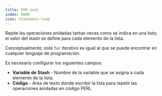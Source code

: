 ```yaml
---
title: FOR eval
index: 5000
icon: statement-loop
---
```


Repite las operaciones anidadas tantas veces como se indica en una lista; el valor del stash se define para cada elemento de la lista.

Conceptualmente, este `for` iterativo es igual al que se puede encontrar en cualquier lenguaje de programación.

Es necesario configurar los siguientes campos:

- **Variable de Stash** - Nombre de la variable que se asigna a cada elemento de la lista.
- **Código** - Área de texto donde escribir la lista para repetir las operaciones anidadas en código PERL.